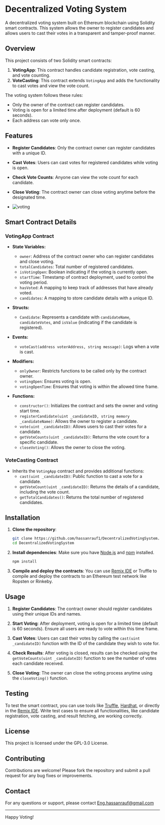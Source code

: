 # Decentralized Voting System

A decentralized voting system built on Ethereum blockchain using Solidity smart contracts. This system allows the owner to register candidates and allows users to cast their votes in a transparent and tamper-proof manner.

## Overview

This project consists of two Solidity smart contracts:

1. **VotingApp**: This contract handles candidate registration, vote casting, and vote counting.
2. **VoteCasting**: This contract extends `VotingApp` and adds the functionality to cast votes and view the vote count.

The voting system follows these rules:
- Only the owner of the contract can register candidates.
- Voting is open for a limited time after deployment (default is 60 seconds).
- Each address can vote only once.

## Features

- **Register Candidates**: Only the contract owner can register candidates with a unique ID.
- **Cast Votes**: Users can cast votes for registered candidates while voting is open.
- **Check Vote Counts**: Anyone can view the vote count for each candidate.
- **Close Voting**: The contract owner can close voting anytime before the designated time.

- ![voting](https://github.com/user-attachments/assets/476856c6-e118-4c60-9aea-0db9f0c71756)


## Smart Contract Details

### VotingApp Contract

- **State Variables:**
  - `owner`: Address of the contract owner who can register candidates and close voting.
  - `totalCandidates`: Total number of registered candidates.
  - `isVotingOpen`: Boolean indicating if the voting is currently open.
  - `startTime`: Timestamp of contract deployment, used to control the voting period.
  - `hasVoted`: A mapping to keep track of addresses that have already voted.
  - `candidates`: A mapping to store candidate details with a unique ID.

- **Structs:**
  - `Candidate`: Represents a candidate with `candidateName`, `candidateVotes`, and `isValue` (indicating if the candidate is registered).

- **Events:**
  - `voteCast(address voterAddress, string message)`: Logs when a vote is cast.

- **Modifiers:**
  - `onlyOwner`: Restricts functions to be called only by the contract owner.
  - `votingOpen`: Ensures voting is open.
  - `votingOpenTime`: Ensures that voting is within the allowed time frame.

- **Functions:**
  - `constructor()`: Initializes the contract and sets the owner and voting start time.
  - `registerCandidate(uint _candidateID, string memory _candidateName)`: Allows the owner to register a candidate.
  - `vote(uint _candidateID)`: Allows users to cast their votes for a candidate.
  - `getVoteCounts(uint _candidateID)`: Returns the vote count for a specific candidate.
  - `closeVoting()`: Allows the owner to close the voting.

### VoteCasting Contract

- Inherits the `VotingApp` contract and provides additional functions:
  - `cast(uint _candidateID)`: Public function to cast a vote for a candidate.
  - `getVoteCount(uint _candidateID)`: Returns the details of a candidate, including the vote count.
  - `getTotalCandidates()`: Returns the total number of registered candidates.

## Installation

1. **Clone the repository**:

    ```bash
    git clone https://github.com/hassanrauf1/DecentralizedVotingSystem.git
    cd DecentralizedVotingSystem
    ```

2. **Install dependencies**:
   Make sure you have [Node.js](https://nodejs.org/) and [npm](https://www.npmjs.com/) installed.

    ```bash
    npm install
    ```

3. **Compile and deploy the contracts**:
   You can use [Remix IDE](https://remix.ethereum.org/) or Truffle to compile and deploy the contracts to an Ethereum test network like Ropsten or Rinkeby.

## Usage

1. **Register Candidates**: The contract owner should register candidates using their unique IDs and names.

2. **Start Voting**: After deployment, voting is open for a limited time (default is 60 seconds). Ensure all users are ready to vote within this time frame.

3. **Cast Votes**: Users can cast their votes by calling the `cast(uint _candidateID)` function with the ID of the candidate they wish to vote for.

4. **Check Results**: After voting is closed, results can be checked using the `getVoteCounts(uint _candidateID)` function to see the number of votes each candidate received.

5. **Close Voting**: The owner can close the voting process anytime using the `closeVoting()` function.

## Testing

To test the smart contract, you can use tools like [Truffle](https://www.trufflesuite.com/truffle), [Hardhat](https://hardhat.org/), or directly in the [Remix IDE](https://remix.ethereum.org/). Write test cases to ensure all functionalities, like candidate registration, vote casting, and result fetching, are working correctly.

## License

This project is licensed under the GPL-3.0 License.

## Contributing

Contributions are welcome! Please fork the repository and submit a pull request for any bug fixes or improvements.

## Contact

For any questions or support, please contact Eng.hassanrauf@gmail.com

---

Happy Voting!
